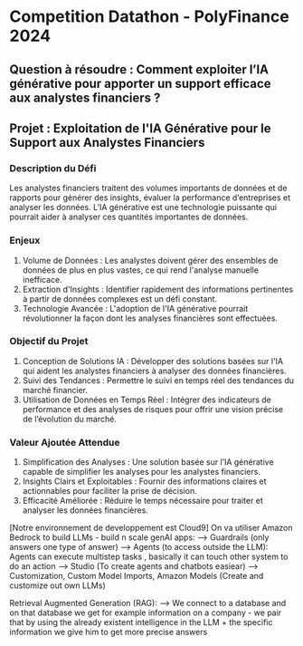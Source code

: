 # Competition Datathon - PolyFinance 2024
## Question à résoudre : Comment exploiter l’IA générative pour apporter un support efficace aux analystes financiers ?


## Projet : Exploitation de l'IA Générative pour le Support aux Analystes Financiers

### Description du Défi
Les analystes financiers traitent des volumes importants de données et de rapports pour générer des insights, évaluer la performance d’entreprises et analyser les données. L’IA générative est une technologie puissante qui pourrait aider à analyser ces quantités importantes de données.

### Enjeux
1) Volume de Données : Les analystes doivent gérer des ensembles de données de plus en plus vastes, ce qui rend l'analyse manuelle inefficace.
2) Extraction d'Insights : Identifier rapidement des informations pertinentes à partir de données complexes est un défi constant.
3) Technologie Avancée : L'adoption de l'IA générative pourrait révolutionner la façon dont les analyses financières sont effectuées.

### Objectif du Projet
1) Conception de Solutions IA : Développer des solutions basées sur l'IA qui aident les analystes financiers à analyser des données financières.
2) Suivi des Tendances : Permettre le suivi en temps réel des tendances du marché financier.
3) Utilisation de Données en Temps Réel : Intégrer des indicateurs de performance et des analyses de risques pour offrir une vision précise de l’évolution du marché.

### Valeur Ajoutée Attendue
1) Simplification des Analyses : Une solution basée sur l’IA générative capable de simplifier les analyses pour les analystes financiers.
2) Insights Clairs et Exploitables : Fournir des informations claires et actionnables pour faciliter la prise de décision.
3) Efficacité Améliorée : Réduire le temps nécessaire pour traiter et analyser les données financières.


[Notre environnement de developpement est Cloud9]
On va utiliser Amazon Bedrock to build LLMs - build n scale genAI apps: 
--> Guardrails (only answers one type of answer) 
--> Agents (to access outside the LLM): Agents can execute multistep tasks , basically it can touch other system to do an action
--> Studio (To create agents and chatbots easiear)
--> Customization, Custom Model Imports, Amazon Models (Create and customize out own LLMs)

Retrieval Augmented Generation (RAG): 
--> We connect to a database and on that database we get for example information on a company - we pair that by using the already existent intelligence in the LLM + the specific information we give him to get more precise answers
